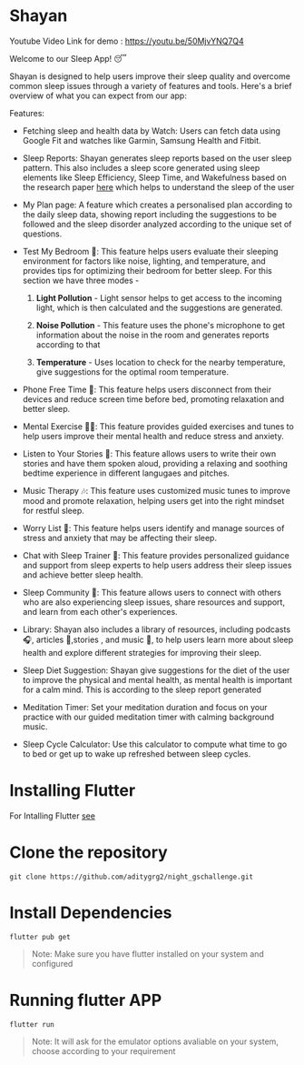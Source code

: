 # Shayan

Youtube Video Link for demo : https://youtu.be/50MjvYNQ7Q4

Welcome to our Sleep App! 😴

Shayan is designed to help users improve their sleep quality and overcome common sleep issues through a variety of features and tools. Here's a brief overview of what you can expect from our app:

Features:

- Fetching sleep and health data by Watch: Users can fetch data using Google Fit and watches like Garmin, Samsung Health and Fitbit.

- Sleep Reports: Shayan generates sleep reports based on the user sleep pattern. This also includes a sleep score generated using sleep elements like Sleep Efficiency, Sleep Time, and Wakefulness based on the research paper [here](https://www.ncbi.nlm.nih.gov/pmc/articles/PMC4246141/) which helps to understand the sleep of the user

- My Plan page: A feature which creates a personalised plan according to the daily sleep data, showing report including the suggestions to be followed and the sleep disorder analyzed according to the unique set of questions. 

- Test My Bedroom 🧐: This feature helps users evaluate their sleeping environment for factors like noise, lighting, and temperature, and provides tips for optimizing their bedroom for better sleep. For this section we have three modes - 

  1. **Light Pollution** - Light sensor helps to get access to the incoming light, which is then calculated and the suggestions are generated.

  2. **Noise Pollution** - This feature uses the phone's microphone to get information about the noise in the room and generates reports according to that 

  3. **Temperature** - Uses location to check for the nearby temperature, give suggestions for the optimal room temperature.

- Phone Free Time 📵: This feature helps users disconnect from their devices and reduce screen time before bed, promoting relaxation and better sleep.

- Mental Exercise 🧘‍♀️: This feature provides guided exercises and tunes to help users improve their mental health and reduce stress and anxiety.

- Listen to Your Stories 📖: This feature allows users to write their own stories and have them spoken aloud, providing a relaxing and soothing bedtime experience in different langugaes and pitches.

- Music Therapy 🎶: This feature uses customized music tunes to improve mood and promote relaxation, helping users get into the right mindset for restful sleep.

- Worry List 📝: This feature helps users identify and manage sources of stress and anxiety that may be affecting their sleep.

- Chat with Sleep Trainer 💬: This feature provides personalized guidance and support from sleep experts to help users address their sleep issues and achieve better sleep health.

- Sleep Community 🤝: This feature allows users to connect with others who are also experiencing sleep issues, share resources and support, and learn from each other's experiences.

- Library: Shayan also includes a library of resources, including podcasts 🎧, articles 📰,stories , and music 🎵, to help users learn more about sleep health and explore different strategies for improving their sleep.

- Sleep Diet Suggestion: Shayan give suggestions for the diet of the user to improve the physical and mental health, as mental health is important for a calm mind. This is according to the sleep report generated

- Meditation Timer: Set your meditation duration and focus on your practice with our guided meditation timer with calming background music.

- Sleep Cycle Calculator: Use this calculator to compute what time to go to bed or get up to wake up refreshed between sleep cycles.

# Installing Flutter

For Intalling Flutter [see](https://docs.flutter.dev/get-started/install)

# Clone the repository

```
git clone https://github.com/aditygrg2/night_gschallenge.git
```

# Install Dependencies

```
flutter pub get
```
> Note: Make sure you have flutter installed on your system and configured

# Running flutter APP

```
flutter run
```
> Note: It will ask for the emulator options avaliable on your system, choose according to your requirement
